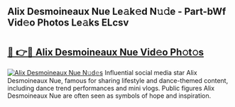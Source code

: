 ## Alix Desmoineaux Nue Le𝚊k𝚎d N𝚞𝚍e - Part-bWf Vid𝚎o Photos Le𝚊ks ELcsv

# <h2><a href="http://fb75tks.evod.top/?m=Alix+Desmoineaux+Nue">🔗 👉🔴 Alix Desmoineaux Nue Vid𝚎o Ph𝚘t𝚘s</a></h2>

[![Alix Desmoineaux Nue N𝚞d𝚎s](https://i.imgur.com/8V9OHl7.gif)](http://fb75tks.evod.top/?m=Alix+Desmoineaux+Nue)
Influential social media star Alix Desmoineaux Nue, famous for sharing lifestyle and dance-themed content, including dance trend performances and mini vlogs. Public figures Alix Desmoineaux Nue are often seen as symbols of hope and inspiration. 
